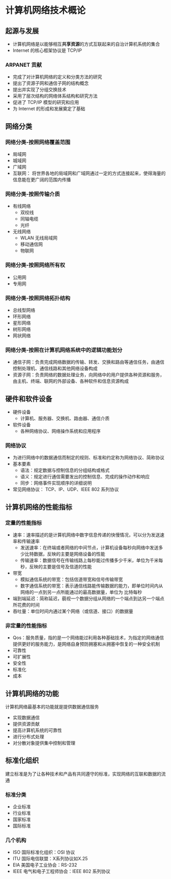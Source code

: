 # 计算机网络技术概论
## 起源与发展
* 计算机网络是以能够相互**共享资源**的方式互联起来的自治计算机系统的集合
* Internet 的核心框架协议是 TCP/IP
### ARPANET 贡献
* 完成了对计算机网络的定义和分类方法的研究
* 提出了资源子网和通信子网的结构概念
* 提出并实现了分组交换技术
* 采用了层次结构的网络体系结构和研究方法
* 促进了 TCP/IP 模型的研究和应用
* 为 Internet 的形成和发展奠定了基础
## 网络分类
### 网络分类-按照网络覆盖范围
* 局域网
* 城域网
* 广域网
* 互联网： 将世界各地的局域网和广域网通过一定的方式连接起来，使得海量的信息能在更广阔的范围内传播
### 网络分类-按照传输介质
* 有线网络
    * 双绞线
    * 同轴电缆
    * 光纤
* 无线网络
  * WLAN 无线局域网
  * 移动通信网
  * 物联网
### 网络分类-按照网络所有权
* 公用网
* 专用网
### 网络分类-按照网络拓扑结构
* 总线型网络
* 环形网络
* 星形网络
* 树形网络
* 网状网络
### 网络分类-按照在计算机网络系统中的逻辑功能划分
* 通信子网：负责完成网络数据的传输、转发、交换和路由等通信任务，由通信控制处理机、通信线路和其他网络设备构成
* 资源子网：负责网络的数据处理业务，向网络中的用户提供各种资源和服务，由主机、终端、联网的外部设备、各种软件和信息资源构成
## 硬件和软件设备
* 硬件设备
    * 计算机、服务器、交换机、路由器、通信介质
* 软件设备
    * 各种网络协议、网络操作系统和应用程序
### 网络协议
* 为进行网络中的数据通信而制定的规则、标准和约定称为网络协议、简称协议
* 基本要素
    * 语法：规定数据与控制信息的分组结构或格式
    * 语义：规定进行通信需要发出的控制信息、完成的操作动作和响应
    * 同步：网络事件实现顺序的详细说明
* 常见网络协议： TCP、IP、UDP、IEEE 802 系列协议
## 计算机网络的性能指标
### 定量的性能指标
* 速率：速率描述的是计算机网络中数字信息传递的快慢情况，可以分为发送速率和传输速率
    * 发送速率：在终端或者网络的中间节点，计算机设备每秒向网络中发送多少比特数据，反映的主要是网络设备的性能
    * 传输速率：数据信号在传输线路上每秒能过传播多少千米，单位为千米每秒，反映的主要是信号及信道的性能
* 带宽
    * 模拟通信系统的带宽：包括信道带宽和信号传输带宽
    * 数字通信系统的带宽：表示通信线路能传输数据的能力，即单位时间内从网络的一点到另一点所能通过的最高数据量，单位为 比特每秒
* 端到端延迟：简称延迟，藐视一个数据分组从网络的一个端点到达另一个端点所花费的时间
* 吞吐量：单位时间内通过某个网络（或信道、接口）的数据量
### 非定量的性能指标
* Qos：服务质量，指的是一个网络能过利用各种基础技术，为指定的网络通信提供更好的服务能力，是网络自身预防拥塞和从拥塞中恢复的一种安全机制
* 可靠性
* 可扩展性
* 安全性
* 标准化
* 成本
## 计算机网络的功能
计算机网络最基本的功能就是提供数据通信服务
* 实现数据通信
* 提供资源贡献
* 提高计算机系统的可靠性
* 进行分布式处理
* 对分散对象提供集中控制和管理
## 标准化组织
建立标准是为了让各种技术和产品有共同遵守的标准，实现网络的互联和数据的流通
### 标准分类
* 企业标准
* 行业标准
* 国家标准
* 国际标准
### 几个机构
* ISO 国际标准化组织：OSI 协议
* ITU 国际电信联盟：X系列协议如X.25
* EIA 美国电子工业协会：RS-232
* IEEE 电气和电子工程师协会：IEEE 802 系列协议